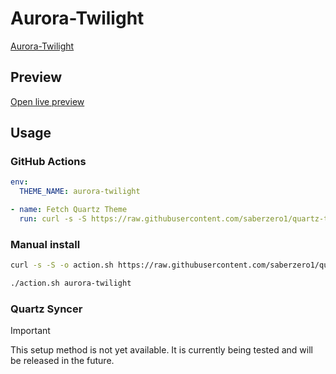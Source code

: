 # Aurora-Twilight

[Aurora-Twilight](https://quinta0.github.io/)

## Preview

[Open live preview](https://quartz-themes.github.io/aurora-twilight/)

## Usage

### GitHub Actions

```yaml
env:
  THEME_NAME: aurora-twilight
```

```yaml
- name: Fetch Quartz Theme
  run: curl -s -S https://raw.githubusercontent.com/saberzero1/quartz-themes/master/action.sh | bash -s -- $THEME_NAME
```

### Manual install

```bash
curl -s -S -o action.sh https://raw.githubusercontent.com/saberzero1/quartz-themes/master/action.sh

./action.sh aurora-twilight
```

### Quartz Syncer

> [!IMPORTANT]
> This setup method is not yet available. It is currently being tested and will be released in the future.
